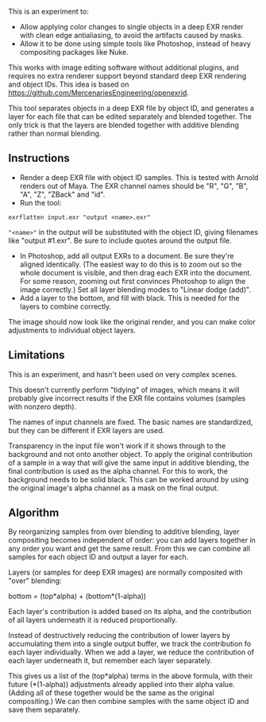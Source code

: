 This is an experiment to:

- Allow applying color changes to single objects in a deep EXR render with clean
edge antialiasing, to avoid the artifacts caused by masks.
- Allow it to be done using simple tools like Photoshop, instead of heavy compositing
packages like Nuke.

This works with image editing software without additional plugins, and requires no
extra renderer support beyond standard deep EXR rendering and object IDs.  This
idea is based on <https://github.com/MercenariesEngineering/openexrid>.

This tool separates objects in a deep EXR file by object ID, and generates a layer
for each file that can be edited separately and blended together.  The only trick
is that the layers are blended together with additive blending rather than normal
blending.

Instructions
------------

- Render a deep EXR file with object ID samples.  This is tested with Arnold renders
out of Maya.  The EXR channel names should be "R", "G", "B", "A", "Z", "ZBack" and
"id".
- Run the tool:

```
exrflatten input.exr "output <name>.exr"
```

``"<name>"`` in the output will be substituted with the object ID, giving filenames like
"output #1.exr".  Be sure to include quotes around the output file.

- In Photoshop, add all output EXRs to a document.  Be sure they're aligned identically.
(The easiest way to do this is to zoom out so the whole document is visible, and then
drag each EXR into the document.  For some reason, zooming out first convinces Photoshop
to align the image correctly.)  Set all layer blending modes to "Linear dodge (add)".
- Add a layer to the bottom, and fill with black.  This is needed for the layers to
combine correctly.

The image should now look like the original render, and you can make color adjustments
to individual object layers.

Limitations
-----------

This is an experiment, and hasn't been used on very complex scenes.

This doesn't currently perform "tidying" of images, which means it will probably give
incorrect results if the EXR file contains volumes (samples with nonzero depth).

The names of input channels are fixed.  The basic names are standardized, but they
can be different if EXR layers are used.

Transparency in the input file won't work if it shows through to the background and not
onto another object.  To apply the original contribution of a sample in a way that will
give the same input in additive blending, the final contribution is used as the alpha
channel.  For this to work, the background needs to be solid black.  This can be worked
around by using the original image's alpha channel as a mask on the final output.

Algorithm
---------

By reorganizing samples from over blending to additive blending, layer compositing
becomes independent of order: you can add layers together in any order you want and
get the same result.  From this we can combine all samples for each object ID and
output a layer for each.

Layers (or samples for deep EXR images) are normally composited with "over" blending:

bottom = (top\*alpha) + (bottom\*(1-alpha))

Each layer's contribution is added based on its alpha, and the contribution of all
layers underneath it is reduced proportionally.

Instead of destructively reducing the contribution of lower layers by accumulating
them into a single output buffer, we track the contribution fo each layer individually.
When we add a layer, we reduce the contribution of each layer underneath it, but
remember each layer separately.

This gives us a list of the (top\*alpha) terms in the above formula, with their future
(\*(1-alpha)) adjustments already applied into their alpha value.  (Adding all of these
together would be the same as the original compositing.)  We can then combine samples
with the same object ID and save them separately.

